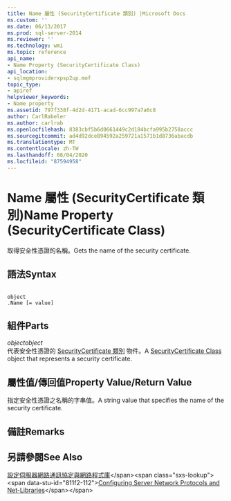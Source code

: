 ```yaml
---
title: Name 屬性 (SecurityCertificate 類別) |Microsoft Docs
ms.custom: ''
ms.date: 06/13/2017
ms.prod: sql-server-2014
ms.reviewer: ''
ms.technology: wmi
ms.topic: reference
api_name:
- Name Property (SecurityCertificate Class)
api_location:
- sqlmgmproviderxpsp2up.mof
topic_type:
- apiref
helpviewer_keywords:
- Name property
ms.assetid: 797f338f-4d2d-4171-acad-6cc997a7a6c8
author: CarlRabeler
ms.author: carlrab
ms.openlocfilehash: 8383cbf5b6d0661449c2d184bcfa995b2758accc
ms.sourcegitcommit: ad4d92dce894592a259721a1571b1d8736abacdb
ms.translationtype: MT
ms.contentlocale: zh-TW
ms.lasthandoff: 08/04/2020
ms.locfileid: "87594958"
---
```

# <a name="name-property-securitycertificate-class"></a><span data-ttu-id="811f2-102">Name 屬性 (SecurityCertificate 類別)</span><span class="sxs-lookup"><span data-stu-id="811f2-102">Name Property (SecurityCertificate Class)</span></span>
  <span data-ttu-id="811f2-103">取得安全性憑證的名稱。</span><span class="sxs-lookup"><span data-stu-id="811f2-103">Gets the name of the security certificate.</span></span>  
  
## <a name="syntax"></a><span data-ttu-id="811f2-104">語法</span><span class="sxs-lookup"><span data-stu-id="811f2-104">Syntax</span></span>  
  
```  
  
object  
.Name [= value]  
```  
  
## <a name="parts"></a><span data-ttu-id="811f2-105">組件</span><span class="sxs-lookup"><span data-stu-id="811f2-105">Parts</span></span>  
 <span data-ttu-id="811f2-106">*object*</span><span class="sxs-lookup"><span data-stu-id="811f2-106">*object*</span></span>  
 <span data-ttu-id="811f2-107">代表安全性憑證的 [SecurityCertificate 類別](securitycertificate-class.md) 物件。</span><span class="sxs-lookup"><span data-stu-id="811f2-107">A [SecurityCertificate Class](securitycertificate-class.md) object that represents a security certificate.</span></span>  
  
## <a name="property-valuereturn-value"></a><span data-ttu-id="811f2-108">屬性值/傳回值</span><span class="sxs-lookup"><span data-stu-id="811f2-108">Property Value/Return Value</span></span>  
 <span data-ttu-id="811f2-109">指定安全性憑證之名稱的字串值。</span><span class="sxs-lookup"><span data-stu-id="811f2-109">A string value that specifies the name of the security certificate.</span></span>  
  
## <a name="remarks"></a><span data-ttu-id="811f2-110">備註</span><span class="sxs-lookup"><span data-stu-id="811f2-110">Remarks</span></span>  
  
## <a name="see-also"></a><span data-ttu-id="811f2-111">另請參閱</span><span class="sxs-lookup"><span data-stu-id="811f2-111">See Also</span></span>  
 <span data-ttu-id="811f2-112">[設定伺服器網路通訊協定與網路程式庫](https://msdn.microsoft.com/library/ms177485\(v=sql.100\).aspx)</span><span class="sxs-lookup"><span data-stu-id="811f2-112">[Configuring Server Network Protocols and Net-Libraries](https://msdn.microsoft.com/library/ms177485\(v=sql.100\).aspx)</span></span>  
  
  
